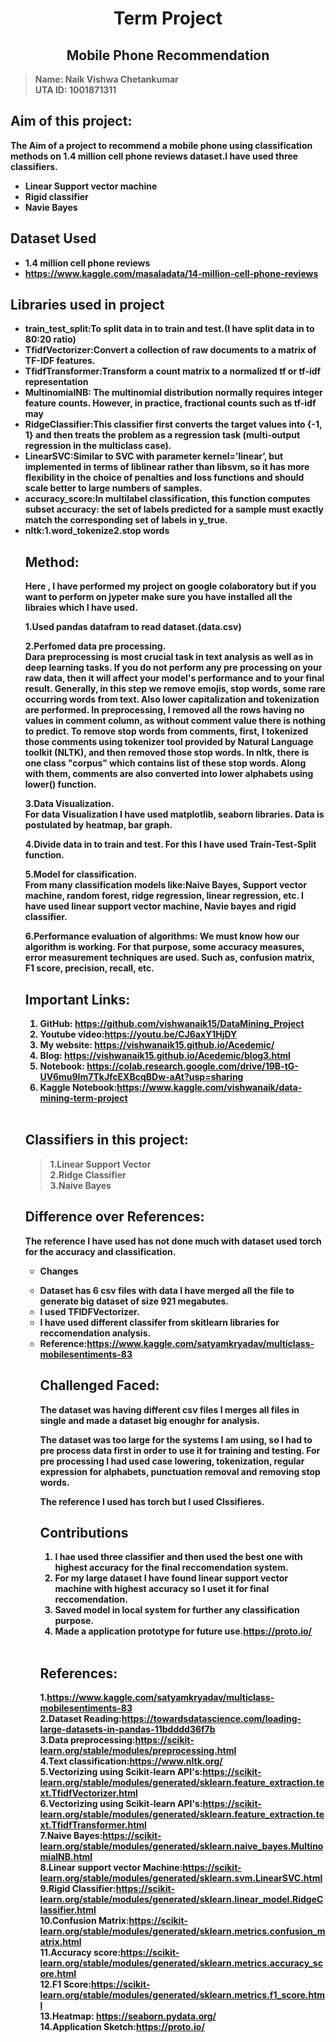 <center><b><h1>Term Project</h1></bold></center>
<center><bold><h2>Mobile Phone Recommendation</h2></bold></center>

>Name: Naik Vishwa Chetankumar<br>
>UTA ID: 1001871311

Aim of this project:<br>
---

The Aim of a project to recommend a mobile phone using classification methods on 1.4 million cell phone reviews dataset.I have used three classifiers. 

<ul><li>Linear Support vector machine</li>
<li>Rigid classifier</li>
<li>Navie Bayes<br></li></ul>
<h2>Dataset Used</h2>
<ul><li>1.4 million cell phone reviews</li>
<li><a href="https://www.kaggle.com/masaladata/14-million-cell-phone-reviews">https://www.kaggle.com/masaladata/14-million-cell-phone-reviews</a></li></ul>

<h2>Libraries used in project</h2>
<ul>
<li>train_test_split:To split data in to train and test.(I have split data in to 80:20 ratio)</li>
<li>TfidfVectorizer:Convert a collection of raw documents to a matrix of TF-IDF features.</li>
<li>TfidfTransformer:Transform a count matrix to a normalized tf or tf-idf representation</li>
<li>MultinomialNB: The multinomial distribution normally requires integer feature counts. However, in practice, fractional counts such as tf-idf may</li>
<li>RidgeClassifier:This classifier first converts the target values into {-1, 1} and then treats the problem as a regression task (multi-output regression in the multiclass case).</li>
<li>LinearSVC:Similar to SVC with parameter kernel=’linear’, but implemented in terms of liblinear rather than libsvm, so it has more flexibility in the choice of penalties and loss functions and should scale better to large numbers of samples.</li>
<li>accuracy_score:In multilabel classification, this function computes subset accuracy: the set of labels predicted for a sample must exactly match the corresponding set of labels in y_true.</li>
<li>nltk:1.word_tokenize2.stop words</li>


Method:
---
Here , I have performed my project on google colaboratory but if you want to perform on jypeter make sure you have installed all the libraies which I have used.

1.Used pandas datafram to read dataset.(data.csv)

2.Perfomed data pre processing.<br>
Dara preprocessing is most crucial task in text analysis as well as in deep learning tasks. 
If you do not perform any pre processing on your raw data, then it will affect your model's performance and to your final result. Generally, in this step we remove emojis, stop words, some rare occurring words from text.
Also lower capitalization and tokenization are performed.
In preprocessing, I removed all the rows having no values in comment column, as without comment value there is nothing to predict.
To remove stop words from comments, first, I tokenized those comments using tokenizer tool provided by Natural Language toolkit (NLTK), and then removed those stop words. In nltk, there is one class "corpus" which contains list of these stop words. Along with them, comments are also converted into lower alphabets using lower() function.<br>

3.Data Visualization.<br>
For data Visualization I have used matplotlib, seaborn libraries. Data is postulated by heatmap, bar graph.

4.Divide data in to train and test. For this I have used Train-Test-Split function.

5.Model for classification.<br>
From many classification models like:Naive Bayes, Support vector machine, random forest, ridge regression, linear regression, etc.
I have used linear support vector machine, Navie bayes and rigid classifier.

6.Performance evaluation of algorithms:
We must know how our algorithm is working. For that purpose, some accuracy measures, error measurement techniques are used.
Such as, confusion matrix, F1 score, precision, recall, etc.

Important Links:
---
1.   GitHub: <a href="https://github.com/vishwanaik15/DataMining_Project">https://github.com/vishwanaik15/DataMining_Project</a><br>
2.   Youtube video:<a href="https://youtu.be/CJ6axY1HjDY">https://youtu.be/CJ6axY1HjDY</a><br>
3.   My website: <a href="https://vishwanaik15.github.io/Acedemic/">https://vishwanaik15.github.io/Acedemic/</a><br>
4.   Blog: <a href="https://vishwanaik15.github.io/Acedemic/blog3.html">https://vishwanaik15.github.io/Acedemic/blog3.html</a>
5.   Notebook: <a href="https://colab.research.google.com/drive/19B-tG-UV6mu9Im7TkJfcEXBcqBDw-aAt?usp=sharing">https://colab.research.google.com/drive/19B-tG-UV6mu9Im7TkJfcEXBcqBDw-aAt?usp=sharing</a>
6.   Kaggle Notebook:<a href="https://www.kaggle.com/vishwanaik/data-mining-term-project">https://www.kaggle.com/vishwanaik/data-mining-term-project</a><br>

<br>


<h2>Classifiers in this project:</h2>

>1.Linear Support Vector<br>
>2.Ridge Classifier<br>
>3.Naive Bayes<br>


Difference over References:
---
The reference I have used has not done much with dataset used torch for the accuracy and classification.<br>
<ul><li>Changes</li></ul>
<ul><li>Dataset has 6 csv files with data I have merged all the file to generate big dataset of size 921 megabutes.</li>
<li>I used TFIDFVectorizer.</li>
<li>I have used different classifer from skitlearn libraries for reccomendation analysis.</li>
<li>Reference:<a href="https://www.kaggle.com/satyamkryadav/multiclass-mobilesentiments-83">https://www.kaggle.com/satyamkryadav/multiclass-mobilesentiments-83</a></li>

Challenged Faced:
---
The dataset was having different csv files I merges all files in single and made a dataset big enoughr for analysis.<br>

The dataset was too large for the systems I am using, so I had to pre process data first in order to use it for training and testing. For pre processing I had used case lowering, tokenization, regular expression for alphabets, punctuation removal and removing stop words.<br>

The reference I used has torch but I used Clssifieres.






Contributions
---



1. I hae used three classifier and then used the best one with highest accuracy for the final reccomendation system.<br>
2. For my large dataset I have found linear support vector machine with highest accuracy so I uset it for final reccomendation.<br>
3. Saved model in local system for further any classification purpose.<br>
4. Made a application prototype for future use.<a href="https://proto.io/">https://proto.io/</a><br>

<br>


References:
---
1.https://www.kaggle.com/satyamkryadav/multiclass-mobilesentiments-83<br>
2.Dataset Reading:https://towardsdatascience.com/loading-large-datasets-in-pandas-11bdddd36f7b<br>
3.Data preprocessing:https://scikit-learn.org/stable/modules/preprocessing.html<br>
4.Text classification:https://www.nltk.org/<br>
5.Vectorizing using Scikit-learn API's:https://scikit-learn.org/stable/modules/generated/sklearn.feature_extraction.text.TfidfVectorizer.html<br>
6.Vectorizing using Scikit-learn API's:https://scikit-learn.org/stable/modules/generated/sklearn.feature_extraction.text.TfidfTransformer.html<br>
7.Naive Bayes:https://scikit-learn.org/stable/modules/generated/sklearn.naive_bayes.MultinomialNB.html<br>
8.Linear support vector Machine:https://scikit-learn.org/stable/modules/generated/sklearn.svm.LinearSVC.html<br>
9.Rigid Classifier:https://scikit-learn.org/stable/modules/generated/sklearn.linear_model.RidgeClassifier.html<br>
10.Confusion Matrix:https://scikit-learn.org/stable/modules/generated/sklearn.metrics.confusion_matrix.html<br>
11.Accuracy score:https://scikit-learn.org/stable/modules/generated/sklearn.metrics.accuracy_score.html<br>
12.F1 Score:https://scikit-learn.org/stable/modules/generated/sklearn.metrics.f1_score.html<br>
13.Heatmap: https://seaborn.pydata.org/<br>
14.Application Sketch:https://proto.io/<br>









